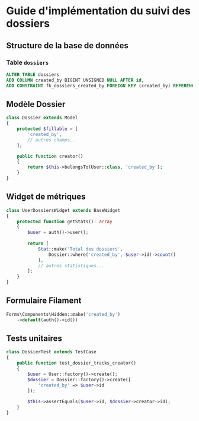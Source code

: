 # Guide d'implémentation du suivi des dossiers

## Structure de la base de données

### Table `dossiers`
```sql
ALTER TABLE dossiers
ADD COLUMN created_by BIGINT UNSIGNED NULL AFTER id,
ADD CONSTRAINT fk_dossiers_created_by FOREIGN KEY (created_by) REFERENCES users(id) ON DELETE SET NULL;
```

## Modèle Dossier

```php
class Dossier extends Model
{
    protected $fillable = [
        'created_by',
        // autres champs...
    ];

    public function creator()
    {
        return $this->belongsTo(User::class, 'created_by');
    }
}
```

## Widget de métriques

```php
class UserDossiersWidget extends BaseWidget
{
    protected function getStats(): array
    {
        $user = auth()->user();
        
        return [
            Stat::make('Total des dossiers', 
                Dossier::where('created_by', $user->id)->count()
            ),
            // autres statistiques...
        ];
    }
}
```

## Formulaire Filament

```php
Forms\Components\Hidden::make('created_by')
    ->default(auth()->id())
```

## Tests unitaires

```php
class DossierTest extends TestCase
{
    public function test_dossier_tracks_creator()
    {
        $user = User::factory()->create();
        $dossier = Dossier::factory()->create([
            'created_by' => $user->id
        ]);
        
        $this->assertEquals($user->id, $dossier->creator->id);
    }
}
```

